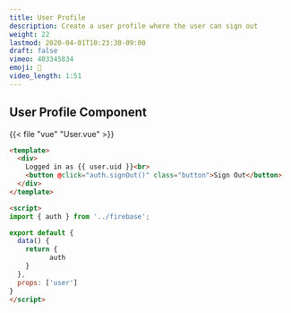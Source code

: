 ```yaml
---
title: User Profile
description: Create a user profile where the user can sign out
weight: 22
lastmod: 2020-04-01T10:23:30-09:00
draft: false
vimeo: 403345834
emoji: 👋
video_length: 1:51
---
```


## User Profile Component

{{< file "vue" "User.vue" >}}
```html
<template>
  <div>
    Logged in as {{ user.uid }}<br>
    <button @click="auth.signOut()" class="button">Sign Out</button>
  </div>
</template>

<script>
import { auth } from '../firebase';

export default {
  data() {
    return { 
          auth 
    }
  },
  props: ['user']
}
</script>
```
